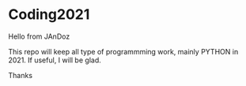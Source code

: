# Coding2021
Hello  from JAnDoz

This repo will keep all type of programmming work, mainly PYTHON in 2021.
If useful, I will be glad.

Thanks
